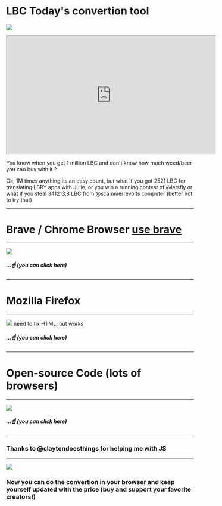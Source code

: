 # LBC Today's convertion tool 

![](https://i.ibb.co/3SmZWyk/Screenshot-4.jpg)

<iframe id="lbry-iframe" width="560" height="315" src="https://lbry.tv/$/embed/lbc/74234964a9ae49f016ef7af658a1b385e4ed52b2?r=Chqxa96iSkxWBR1AL6NiHKxS28x2vpx9" allowfullscreen></iframe>

You know when you get 1 million LBC and don't know how much weed/beer you can buy with it ?

 Ok, 1M times anything its an easy count, but what if you got 2521 LBC for translating LBRY apps with Julie, or you win a running contest of @letsfly or what if you steal 341213,8 LBC from @scammerrevolts computer (better not to try that) 

---
# Brave / Chrome Browser [use brave](https://brave.com/?ref=duw104)
---
[![](https://i.ibb.co/kKLHJCF/Screenshot-3.jpg)](https://chrome.google.com/webstore/detail/lbc-today/ealgadmpgaefckfpclemccenfkjihedn/related) 

 ##### ...:point_up:  (you can click here)
---
# Mozilla Firefox 
---
[![](https://i.ibb.co/7vwwjQN/Screenshot-2.jpg)](https://addons.mozilla.org/firefox/downloads/file/3657516/lbc_today-1.2.1-fx.xpi) need to fix HTML, but works
 ##### ...:point_up:  (you can click here)
----
# Open-source Code (lots of browsers)
---
[![](https://i.ibb.co/6v7cwrX/download-github.png)](https://github.com/VladHZC/lbc-today/archive/master.zip)
 ##### ...:point_up:  (you can click here)
-------
### Thanks to @claytondoesthings for helping me with JS
 -----
 ![](https://i.ibb.co/hsYXzhX/Screenshot-2.png )

### Now you can do the convertion in your browser and keep yourself updated with the price (buy and support your favorite creators!) 
